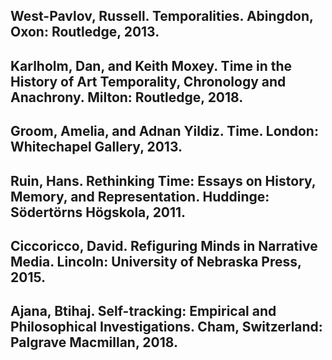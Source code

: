 ## West-Pavlov, Russell. Temporalities. Abingdon, Oxon: Routledge, 2013.

## Karlholm, Dan, and Keith Moxey. Time in the History of Art Temporality, Chronology and Anachrony. Milton: Routledge, 2018.

## Groom, Amelia, and Adnan Yildiz. Time. London: Whitechapel Gallery, 2013.

## Ruin, Hans. Rethinking Time: Essays on History, Memory, and Representation. Huddinge: Södertörns Högskola, 2011.

## Ciccoricco, David. Refiguring Minds in Narrative Media. Lincoln: University of Nebraska Press, 2015.

## Ajana, Btihaj. Self-tracking: Empirical and Philosophical Investigations. Cham, Switzerland: Palgrave Macmillan, 2018.

